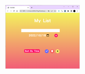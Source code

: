 ![image](https://github.com/t845270g/HTML-CSS-JS-To-do-list/blob/bd02c2ec6fc0c968a0fe40f0a44ab3767cc61581/%E7%B6%B2%E9%A0%81%E7%95%AB%E9%9D%A2.png)
